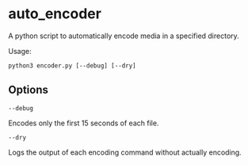 # auto_encoder
A python script to automatically encode media in a specified directory.

Usage:
```
python3 encoder.py [--debug] [--dry]
```

## Options

`--debug`

Encodes only the first 15 seconds of each file.

`--dry`

Logs the output of each encoding command without actually encoding.
